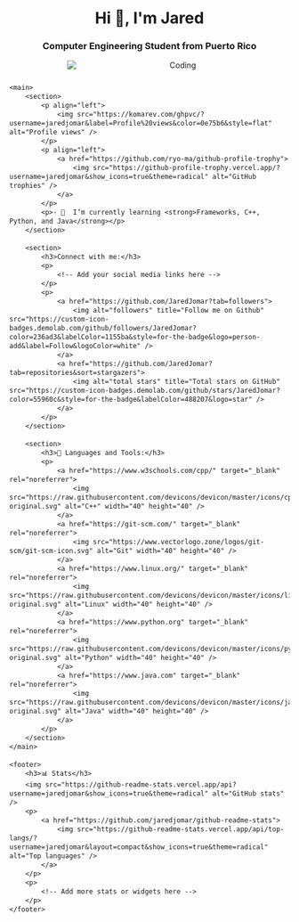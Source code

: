 <!DOCTYPE html>
<html lang="en">
<head>
    <meta charset="UTF-8">
    <meta name="viewport" content="width=device-width, initial-scale=1.0">
    <title>Jared's Profile</title>
</head>
<body>
    <header>
        <h1 align="center">Hi 👋, I'm Jared</h1>
        <h3 align="center">Computer Engineering Student from Puerto Rico</h3>
        <img align="right" alt="Coding" width="400" src="https://c.tenor.com/ccmSmZhIXNwAAAAC/code-lyoko-jeremy.gif">
    </header>

    <main>
        <section>
            <p align="left">
                <img src="https://komarev.com/ghpvc/?username=jaredjomar&label=Profile%20views&color=0e75b6&style=flat" alt="Profile views" />
            </p>
            <p align="left">
                <a href="https://github.com/ryo-ma/github-profile-trophy">
                    <img src="https://github-profile-trophy.vercel.app/?username=jaredjomar&show_icons=true&theme=radical" alt="GitHub trophies" />
                </a>
            </p>
            <p>- 🌱  I’m currently learning <strong>Frameworks, C++, Python, and Java</strong></p>
        </section>

        <section>
            <h3>Connect with me:</h3>
            <p>
                <!-- Add your social media links here -->
            </p>
            <p>
                <a href="https://github.com/JaredJomar?tab=followers">
                    <img alt="followers" title="Follow me on Github" src="https://custom-icon-badges.demolab.com/github/followers/JaredJomar?color=236ad3&labelColor=1155ba&style=for-the-badge&logo=person-add&label=Follow&logoColor=white" />
                </a>
                <a href="https://github.com/JaredJomar?tab=repositories&sort=stargazers">
                    <img alt="total stars" title="Total stars on GitHub" src="https://custom-icon-badges.demolab.com/github/stars/JaredJomar?color=55960c&style=for-the-badge&labelColor=488207&logo=star" />
                </a>
            </p>
        </section>

        <section>
            <h3>🧰 Languages and Tools:</h3>
            <p>
                <a href="https://www.w3schools.com/cpp/" target="_blank" rel="noreferrer">
                    <img src="https://raw.githubusercontent.com/devicons/devicon/master/icons/cplusplus/cplusplus-original.svg" alt="C++" width="40" height="40" />
                </a>
                <a href="https://git-scm.com/" target="_blank" rel="noreferrer">
                    <img src="https://www.vectorlogo.zone/logos/git-scm/git-scm-icon.svg" alt="Git" width="40" height="40" />
                </a>
                <a href="https://www.linux.org/" target="_blank" rel="noreferrer">
                    <img src="https://raw.githubusercontent.com/devicons/devicon/master/icons/linux/linux-original.svg" alt="Linux" width="40" height="40" />
                </a>
                <a href="https://www.python.org" target="_blank" rel="noreferrer">
                    <img src="https://raw.githubusercontent.com/devicons/devicon/master/icons/python/python-original.svg" alt="Python" width="40" height="40" />
                </a>
                <a href="https://www.java.com" target="_blank" rel="noreferrer">
                    <img src="https://raw.githubusercontent.com/devicons/devicon/master/icons/java/java-original.svg" alt="Java" width="40" height="40" />
                </a>
            </p>
        </section>
    </main>

    <footer>
        <h3>📊 Stats</h3>
        <img src="https://github-readme-stats.vercel.app/api?username=jaredjomar&show_icons=true&theme=radical" alt="GitHub stats" />
        <p>
            <a href="https://github.com/jaredjomar/github-readme-stats">
                <img src="https://github-readme-stats.vercel.app/api/top-langs/?username=jaredjomar&layout=compact&show_icons=true&theme=radical" alt="Top languages" />
            </a>
        </p>
        <p>
            <!-- Add more stats or widgets here -->
        </p>
    </footer>
</body>
</html>
